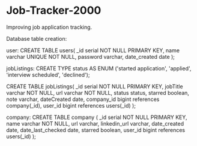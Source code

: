 # Job-Tracker-2000
Improving job application tracking.


Database table creation:

user:
CREATE TABLE users(
  _id serial NOT NULL PRIMARY KEY,
  name varchar UNIQUE NOT NULL,
  password varchar,
  date_created date
);


jobListings:
CREATE TYPE status AS ENUM ('started application', 'applied', 'interview scheduled', 'declined');

CREATE TABLE jobListings(
    _id serial NOT NULL PRIMARY KEY,
    jobTitle varchar NOT NULL,
    url varchar NOT NULL,
    status status,
    starred boolean,
    note varchar,
    dateCreated date,
    company_id bigint references company(_id),
    user_id bigint references users(_id)
);


company:
CREATE TABLE company (
  _id serial NOT NULL PRIMARY KEY,
  name varchar NOT NULL,
  url varchar,
  linkedin_url varchar,
  date_created date,
  date_last_checked date,
  starred boolean,
  user_id bigint references users(_id)
);


